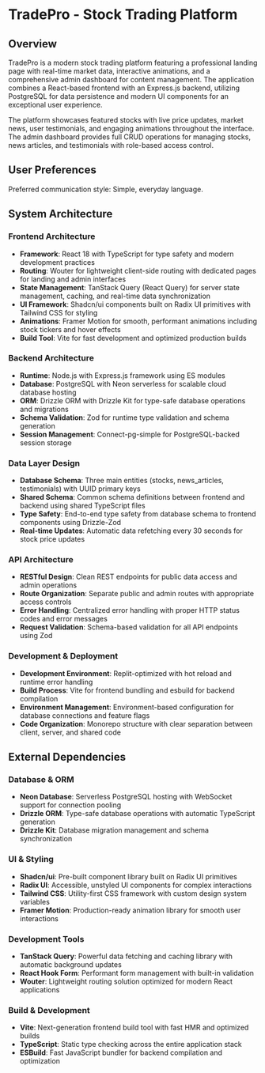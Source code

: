 # TradePro - Stock Trading Platform

## Overview

TradePro is a modern stock trading platform featuring a professional landing page with real-time market data, interactive animations, and a comprehensive admin dashboard for content management. The application combines a React-based frontend with an Express.js backend, utilizing PostgreSQL for data persistence and modern UI components for an exceptional user experience.

The platform showcases featured stocks with live price updates, market news, user testimonials, and engaging animations throughout the interface. The admin dashboard provides full CRUD operations for managing stocks, news articles, and testimonials with role-based access control.

## User Preferences

Preferred communication style: Simple, everyday language.

## System Architecture

### Frontend Architecture
- **Framework**: React 18 with TypeScript for type safety and modern development practices
- **Routing**: Wouter for lightweight client-side routing with dedicated pages for landing and admin interfaces
- **State Management**: TanStack Query (React Query) for server state management, caching, and real-time data synchronization
- **UI Framework**: Shadcn/ui components built on Radix UI primitives with Tailwind CSS for styling
- **Animations**: Framer Motion for smooth, performant animations including stock tickers and hover effects
- **Build Tool**: Vite for fast development and optimized production builds

### Backend Architecture
- **Runtime**: Node.js with Express.js framework using ES modules
- **Database**: PostgreSQL with Neon serverless for scalable cloud database hosting
- **ORM**: Drizzle ORM with Drizzle Kit for type-safe database operations and migrations
- **Schema Validation**: Zod for runtime type validation and schema generation
- **Session Management**: Connect-pg-simple for PostgreSQL-backed session storage

### Data Layer Design
- **Database Schema**: Three main entities (stocks, news_articles, testimonials) with UUID primary keys
- **Shared Schema**: Common schema definitions between frontend and backend using shared TypeScript files
- **Type Safety**: End-to-end type safety from database schema to frontend components using Drizzle-Zod
- **Real-time Updates**: Automatic data refetching every 30 seconds for stock price updates

### API Architecture
- **RESTful Design**: Clean REST endpoints for public data access and admin operations
- **Route Organization**: Separate public and admin routes with appropriate access controls
- **Error Handling**: Centralized error handling with proper HTTP status codes and error messages
- **Request Validation**: Schema-based validation for all API endpoints using Zod

### Development & Deployment
- **Development Environment**: Replit-optimized with hot reload and runtime error handling
- **Build Process**: Vite for frontend bundling and esbuild for backend compilation
- **Environment Management**: Environment-based configuration for database connections and feature flags
- **Code Organization**: Monorepo structure with clear separation between client, server, and shared code

## External Dependencies

### Database & ORM
- **Neon Database**: Serverless PostgreSQL hosting with WebSocket support for connection pooling
- **Drizzle ORM**: Type-safe database operations with automatic TypeScript generation
- **Drizzle Kit**: Database migration management and schema synchronization

### UI & Styling
- **Shadcn/ui**: Pre-built component library built on Radix UI primitives
- **Radix UI**: Accessible, unstyled UI components for complex interactions
- **Tailwind CSS**: Utility-first CSS framework with custom design system variables
- **Framer Motion**: Production-ready animation library for smooth user interactions

### Development Tools
- **TanStack Query**: Powerful data fetching and caching library with automatic background updates
- **React Hook Form**: Performant form management with built-in validation
- **Wouter**: Lightweight routing solution optimized for modern React applications

### Build & Development
- **Vite**: Next-generation frontend build tool with fast HMR and optimized builds
- **TypeScript**: Static type checking across the entire application stack
- **ESBuild**: Fast JavaScript bundler for backend compilation and optimization